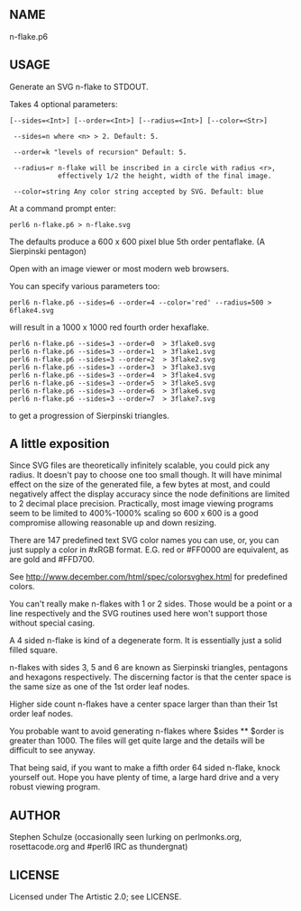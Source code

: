 ## NAME

n-flake.p6

## USAGE

Generate an SVG n-flake to STDOUT.

Takes 4 optional parameters:

    [--sides=<Int>] [--order=<Int>] [--radius=<Int>] [--color=<Str>]

     --sides=n where <n> > 2. Default: 5.

     --order=k "levels of recursion" Default: 5.

     --radius=r n-flake will be inscribed in a circle with radius <r>,
                effectively 1/2 the height, width of the final image.

     --color=string Any color string accepted by SVG. Default: blue


At a command prompt enter:

    perl6 n-flake.p6 > n-flake.svg

The defaults produce a 600 x 600 pixel blue 5th order pentaflake.
(A Sierpinski pentagon)

Open with an image viewer or most modern web browsers.

You can specify various parameters too:

    perl6 n-flake.p6 --sides=6 --order=4 --color='red' --radius=500 > 6flake4.svg

will result in a 1000 x 1000 red fourth order hexaflake.

    perl6 n-flake.p6 --sides=3 --order=0  > 3flake0.svg
    perl6 n-flake.p6 --sides=3 --order=1  > 3flake1.svg
    perl6 n-flake.p6 --sides=3 --order=2  > 3flake2.svg
    perl6 n-flake.p6 --sides=3 --order=3  > 3flake3.svg
    perl6 n-flake.p6 --sides=3 --order=4  > 3flake4.svg
    perl6 n-flake.p6 --sides=3 --order=5  > 3flake5.svg
    perl6 n-flake.p6 --sides=3 --order=6  > 3flake6.svg
    perl6 n-flake.p6 --sides=3 --order=7  > 3flake7.svg

to get a progression of Sierpinski triangles.

## A little exposition

Since SVG files are theoretically infinitely scalable, you could pick any
radius. It doesn't pay to choose one too small though. It will have minimal
effect on the size of the generated file, a few bytes at most, and could
negatively affect the display accuracy since the node definitions are limited to
2 decimal place precision. Practically, most image viewing programs seem to be
limited to 400%-1000% scaling so 600 x 600 is a good compromise allowing
reasonable up and down resizing.

There are 147 predefined text SVG color names you can use, or, you can just
supply a color in #xRGB format. E.G. red or #FF0000 are equivalent, as are gold
and #FFD700.

See http://www.december.com/html/spec/colorsvghex.html for predefined colors.

You can't really make n-flakes with 1 or 2 sides. Those would be a point or a
line respectively and the SVG routines used here won't support those without
special casing.

A 4 sided n-flake is kind of a degenerate form. It is essentially just a solid
filled square.

n-flakes with sides 3, 5 and 6 are known as Sierpinski triangles, pentagons and
hexagons respectively. The discerning factor is that the center space is the
same size as one of the 1st order leaf nodes.

Higher side count n-flakes have a center space larger than than their 1st order
leaf nodes.

You probable want to avoid generating n-flakes where $sides ** $order is greater
than 1000. The files will get quite large and the details will be difficult to
see anyway.

That being said, if you want to make a fifth order 64 sided n-flake, knock
yourself out. Hope you have plenty of time, a large hard drive and a very robust
viewing program.

## AUTHOR

Stephen Schulze (occasionally seen lurking on perlmonks.org, rosettacode.org and
 #perl6 IRC as thundergnat)

## LICENSE

Licensed under The Artistic 2.0; see LICENSE.
